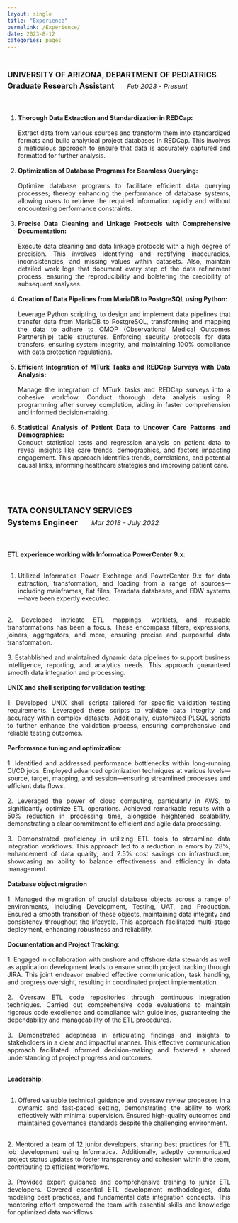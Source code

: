 ```yaml
---
layout: single
title: "Experience"
permalink: /Experience/
date: 2023-8-12
categories: pages
---
```


<div style="text-align: justify;">
  <p style="line-height: 1.5; font-size: 17px;">
      <strong><br> UNIVERSITY OF ARIZONA, DEPARTMENT OF PEDIATRICS 
      </strong><br>                          
            <strong>Graduate Research Assistant&nbsp;&nbsp;&nbsp;&nbsp;&nbsp;&nbsp;</strong>
                  <i style="line-height: 1.5;font-size: 15px;">Feb 2023 - Present</i>
   </p>
     <br>
       <p style="line-height: 1.5;font-size: 15px;">
        
1. <strong>Thorough Data Extraction and Standardization in REDCap:</strong><br><br>
   Extract data from various sources and transform them into standardized formats and build analytical project databases in REDCap. This involves a meticulous approach to ensure that data is accurately captured and formatted for further analysis.
<br><br>
2. <strong>Optimization of Database Programs for Seamless Querying:</strong><br><br>
   Optimize database programs to facilitate efficient data querying processes; thereby enhancing the performance of database systems, allowing users to retrieve the required information rapidly and without encountering performance constraints.
<br><br>
3. <strong>Precise Data Cleaning and Linkage Protocols with Comprehensive Documentation:</strong> <br><br>
    Execute data cleaning and data linkage protocols with a high degree of precision. This involves identifying and rectifying inaccuracies, inconsistencies, and missing values within datasets. Also, maintain detailed work logs that document every step of the data refinement process, ensuring the reproducibility and bolstering the credibility of subsequent analyses.
<br><br>
4. <strong>Creation of Data Pipelines from MariaDB to PostgreSQL using Python:</strong><br><br>
   Leverage Python scripting, to design and implement data pipelines that transfer data from MariaDB to PostgreSQL, transforming and mapping the data to adhere to OMOP (Observational Medical Outcomes Partnership) table structures. Enforcing security protocols for data transfers, ensuring system integrity, and maintaining 100% compliance with data protection regulations.
<br><br>
5. <strong>Efficient Integration of MTurk Tasks and REDCap Surveys with Data Analysis:</strong>
<br><br>
   Manage the integration of MTurk tasks and REDCap surveys into a cohesive workflow. Conduct thorough data analysis using R programming after survey completion, aiding in faster comprehension and informed decision-making.
<br><br>
6. <strong>Statistical Analysis of Patient Data to Uncover Care Patterns and Demographics:
</strong><br>
   Conduct statistical tests and regression analysis on patient data to reveal insights like care trends, demographics, and factors impacting engagement. This approach identifies trends, correlations, and potential causal links, informing healthcare strategies and improving patient care.
 <br>
  </p>       
     <br>
      <p style="line-height: 1.5;font-size: 18px;">
         <strong>TATA CONSULTANCY SERVICES </strong><br>                                           
                  <strong> Systems Engineer&nbsp;&nbsp;&nbsp;&nbsp;&nbsp;&nbsp;</strong>
                  <i style="line-height: 1.5;font-size: 15px;">Mar 2018 - July 2022</i>
       </p>
     <br>
       <p style="line-height: 1.5;font-size: 15px;">

<strong>ETL experience working with Informatica PowerCenter 9.x</strong>:<br>
<br>
1. Utilized Informatica Power Exchange and PowerCenter 9.x for data extraction, transformation, and loading from a range of sources—including mainframes, flat files, Teradata databases, and EDW systems—have been expertly executed.<br>
<br>
2. Developed intricate ETL mappings, worklets, and reusable transformations has been a focus. These encompass filters, expressions, joiners, aggregators, and more, ensuring precise and purposeful data transformation.<br>
<br>
3. Estahblished and maintained dynamic data pipelines to support business intelligence, reporting, and analytics needs. This approach guaranteed smooth data integration and processing.<br>
<br>
<strong>UNIX and shell scripting for validation testing</strong>:<br>
<br>
1. Developed UNIX shell scripts tailored for specific validation testing requirements. Leveraged these scripts to validate data integrity and accuracy within complex datasets. Additionally, customized PLSQL scripts to further enhance the validation process, ensuring comprehensive and reliable testing outcomes.<br>
<br>
<strong>Performance tuning and optimization</strong>:<br>
<br>
1. Identified and addressed performance bottlenecks within long-running CI/CD jobs. Employed advanced optimization techniques at various levels—source, target, mapping, and session—ensuring streamlined processes and efficient data flows.<br><br>
2. Leveraged the power of cloud computing, particularly in AWS, to significantly optimize ETL operations. Achieved remarkable results with a 50% reduction in processing time, alongside heightened scalability, demonstrating a clear commitment to efficient and agile data processing.<br><br>
3. Demonstrated proficiency in utilizing ETL tools to streamline data integration workflows. This approach led to a reduction in errors by 28%, enhancement of data quality, and 2.5% cost savings on infrastructure, showcasing an ability to balance effectiveness and efficiency in data management.<br>
<br>
<strong>Database object migration</strong><br>
<br>
1. Managed the migration of crucial database objects across a range of environments, including Development, Testing, UAT, and Production. Ensured a smooth transition of these objects, maintaining data integrity and consistency throughout the lifecycle. This approach facilitated multi-stage deployment, enhancing robustness and reliability.<br>
<br>
<strong>Documentation and Project Tracking</strong>:<br>
<br>
1. Engaged in collaboration with onshore and offshore data stewards as well as application development leads to ensure smooth project tracking through JIRA. This joint endeavor enabled effective communication, task handling, and progress oversight, resulting in coordinated project implementation.<br><br>
2. Oversaw ETL code repositories through continuous integration techniques. Carried out comprehensive code evaluations to maintain rigorous code excellence and compliance with guidelines, guaranteeing the dependability and manageability of the ETL procedures.<br><br>
3. Demonstrated adeptness in articulating findings and insights to stakeholders in a clear and impactful manner. This effective communication approach facilitated informed decision-making and fostered a shared understanding of project progress and outcomes.<br><br>

<strong>Leadership</strong>:<br>
<br>
1. Offered valuable technical guidance and oversaw review processes in a dynamic and fast-paced setting, demonstrating the ability to work effectively with minimal supervision. Ensured high-quality outcomes and maintained governance standards despite the challenging environment.<br>
<br>
2. Mentored a team of 12 junior developers, sharing best practices for ETL job development using Informatica. Additionally, adeptly communicated project status updates to foster transparency and cohesion within the team, contributing to efficient workflows.<br>
<br>
3. Provided expert guidance and comprehensive training to junior ETL developers. Covered essential ETL development methodologies, data modeling best practices, and fundamental data integration concepts. This mentoring effort empowered the team with essential skills and knowledge for optimized data workflows.<br>
</p>




